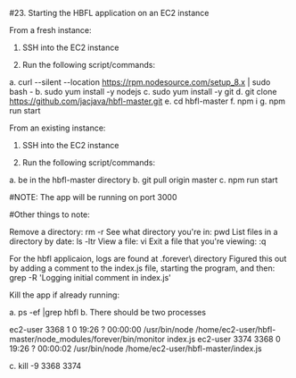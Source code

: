 #23. Starting the HBFL application on an EC2 instance

From a fresh instance:

1.  SSH into the EC2 instance

2.  Run the following script/commands:

  a.  curl --silent --location https://rpm.nodesource.com/setup_8.x | sudo bash -
  b.  sudo yum install -y nodejs
  c.  sudo yum install -y git
  d.  git clone https://github.com/jacjava/hbfl-master.git
  e.  cd hbfl-master
  f.  npm i
  g.  npm run start

From an existing instance:

1.  SSH into the EC2 instance

2.  Run the following script/commands:
  
  a.  be in the hbfl-master directory
  b.  git pull origin master
  c.  npm run start

#NOTE:  The app will be running on port 3000

#Other things to note:

Remove a directory:  rm -r <directory-name>
See what directory you're in:  pwd
List files in a directory by date:  ls -ltr
View a file:  vi <filename>
Exit a file that you're viewing:  :q
  
For the hbfl applicaion, logs are found at .forever\ directory
Figured this out by adding a comment to the index.js file, starting the program, and then: grep -R 'Logging initial comment in index.js' 

Kill the app if already running:

  a.  ps -ef |grep hbfl
  b.  There should be two processes
  
ec2-user  3368     1  0 19:26 ?        00:00:00 /usr/bin/node /home/ec2-user/hbfl-master/node_modules/forever/bin/monitor index.js
ec2-user  3374  3368  0 19:26 ?        00:00:02 /usr/bin/node /home/ec2-user/hbfl-master/index.js

  c.  kill -9 3368 3374

